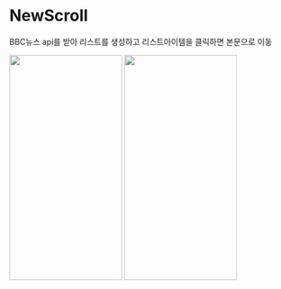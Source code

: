 # NewScroll
BBC뉴스 api를 받아 리스트를 생성하고 리스트아이템을 클릭하면 본문으로 이동

<img src = "https://user-images.githubusercontent.com/119280160/229792508-ce39647d-df24-40ff-9409-9aa7bc0b24ce.png" width = "200" height = "400"/>
<img src = "[https://user-images.githubusercontent.com/119280160/229792508-ce39647d-df24-40ff-9409-9aa7bc0b24ce.png](https://user-images.githubusercontent.com/119280160/229792554-05705513-92cb-4e7a-9c87-6aaa4b42a46f.png)" width = "200" height = "400"/>

 

